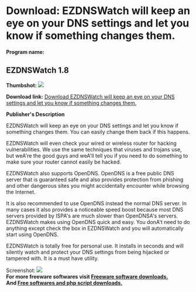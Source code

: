 # Download: EZDNSWatch will keep an eye on your DNS settings and let you know if something changes them.

**Program name:**

## EZDNSWatch 1.8

  
**Thumbshot:** ![](http://www.freewarefiles.com/screenshot/ezdnswatch_md.jpg)   
  
**Download link:** [Download EZDNSWatch will keep an eye on your DNS settings and let you know if something changes them.](http://freesoftwares.boysofts.com/EZDNSWatch_program_42546.html)  
  


**Publisher's Description**  
  


EZDNSWatch will keep an eye on your DNS settings and let you know if something changes them. You can easily change them back if this happens. 

EZDNSWatch will even check your wired or wireless router for hacking vulnerabilities. We use the same techniques that viruses and trojans use, but weA're the good guys and weA'll tell you if you need to do something to make sure your router cannot easily be hacked.

EZDNSWatch also supports OpenDNS. OpenDNS is a free public DNS server that is guaranteed safe and also provides protection from phishing and other dangerous sites you might accidentally encounter while browsing the Internet.

It is also recommended to use OpenDNS instead the normal DNS server. In many cases it also provides a noticeable speed boost because most DNS servers provided by ISPA's are much slower than OpenDNSA's servers. EZDNSWatch makes using OpenDNS quick and easy. You donA't need to do anything except check the box in EZDNSWatch and you will automatically start using OpenDNS.

EZDNSWatch is totally free for personal use. It installs in seconds and will silently watch and protect your DNS settings from being hijacked or tampered with. It is a must have utility. 

  
  
Screenshot: ![](http://www.freewarefiles.com/screenshot/ezdnswatch.jpg)   
**For more freeware softwares visit [Freeware software downloads.](http://freesoftwares.boysofts.com/)**   
**And [Free softwares and php script downloads.](http://www.boysofts.com/)**
